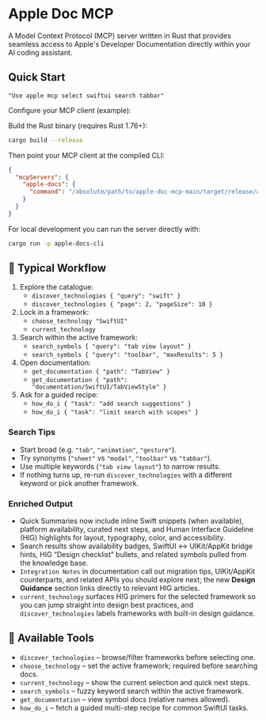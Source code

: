 # Apple Doc MCP

A Model Context Protocol (MCP) server written in Rust that provides seamless access to Apple's Developer Documentation directly within your AI coding assistant.



## Quick Start

```"Use apple mcp select swiftui search tabbar"```

Configure your MCP client (example):

Build the Rust binary (requires Rust 1.76+):

```bash
cargo build --release
```

Then point your MCP client at the compiled CLI:

```json
{
  "mcpServers": {
    "apple-docs": {
      "command": "/absolute/path/to/apple-doc-mcp-main/target/release/apple-docs-cli"
    }
  }
}
```

For local development you can run the server directly with:

```bash
cargo run -p apple-docs-cli
```

## 🔄 Typical Workflow

1. Explore the catalogue:
   - `discover_technologies { "query": "swift" }`
   - `discover_technologies { "page": 2, "pageSize": 10 }`
2. Lock in a framework:
   - `choose_technology "SwiftUI"`
   - `current_technology`
3. Search within the active framework:
   - `search_symbols { "query": "tab view layout" }`
   - `search_symbols { "query": "toolbar", "maxResults": 5 }`
4. Open documentation:
   - `get_documentation { "path": "TabView" }`
   - `get_documentation { "path": "documentation/SwiftUI/TabViewStyle" }`
5. Ask for a guided recipe:
   - `how_do_i { "task": "add search suggestions" }`
   - `how_do_i { "task": "limit search with scopes" }`

### Search Tips
- Start broad (e.g. `"tab"`, `"animation"`, `"gesture"`).
- Try synonyms (`"sheet"` vs `"modal"`, `"toolbar"` vs `"tabbar"`).
- Use multiple keywords (`"tab view layout"`) to narrow results.
- If nothing turns up, re-run `discover_technologies` with a different keyword or pick another framework.

### Enriched Output
- Quick Summaries now include inline Swift snippets (when available), platform availability, curated next steps, and Human Interface Guideline (HIG) highlights for layout, typography, color, and accessibility.
- Search results show availability badges, SwiftUI ↔ UIKit/AppKit bridge hints, HIG “Design checklist” bullets, and related symbols pulled from the knowledge base.
- `Integration Notes` in documentation call out migration tips, UIKit/AppKit counterparts, and related APIs you should explore next; the new **Design Guidance** section links directly to relevant HIG articles.
- `current_technology` surfaces HIG primers for the selected framework so you can jump straight into design best practices, and `discover_technologies` labels frameworks with built-in design guidance.

## 🧰 Available Tools
- `discover_technologies` – browse/filter frameworks before selecting one.
- `choose_technology` – set the active framework; required before searching docs.
- `current_technology` – show the current selection and quick next steps.
- `search_symbols` – fuzzy keyword search within the active framework.
- `get_documentation` – view symbol docs (relative names allowed).
- `how_do_i` – fetch a guided multi-step recipe for common SwiftUI tasks.
